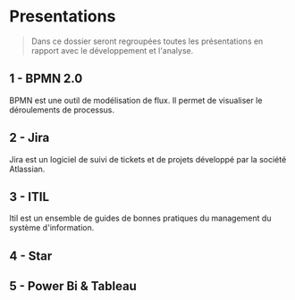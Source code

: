 # Presentations
> Dans ce dossier seront regroupées toutes les présentations en rapport avec le développement et l'analyse.

## 1 - BPMN 2.0
 BPMN est une outil de modélisation de flux. Il permet de visualiser le déroulements de processus.

## 2 - Jira
 Jira est un logiciel de suivi de tickets et de projets développé par la société Atlassian.

## 3 - ITIL
 Itil est un ensemble de guides de bonnes pratiques du management du système d'information. 

## 4 - Star


## 5 - Power Bi & Tableau
